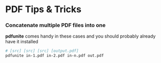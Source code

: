 # PDF Tips & Tricks

### Concatenate multiple PDF files into one
**pdfunite** comes handy in these cases and you should probably already have it installed
```sh
# [src] [src] [src] [output.pdf]
pdfunite in-1.pdf in-2.pdf in-n.pdf out.pdf
```
